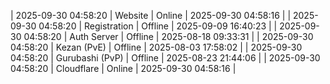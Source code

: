 | 2025-09-30 04:58:20 | Website | Online | 2025-09-30 04:58:16 |
| 2025-09-30 04:58:20 | Registration | Offline | 2025-09-09 16:40:23 |
| 2025-09-30 04:58:20 | Auth Server | Offline | 2025-08-18 09:33:31 |
| 2025-09-30 04:58:20 | Kezan (PvE) | Offline | 2025-08-03 17:58:02 |
| 2025-09-30 04:58:20 | Gurubashi (PvP) | Offline | 2025-08-23 21:44:06 |
| 2025-09-30 04:58:20 | Cloudflare | Online | 2025-09-30 04:58:16 |
